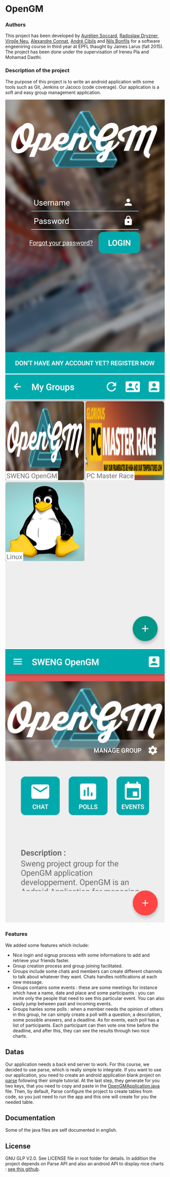 # OpenGM

### Authors

This project has been developed by [Aurélien Soccard](https://github.com/asoccard), [Radoslaw Dryzner](https://github.com/RadoslawDryzner), [Virgile Neu](https://github.com/virgileNeu), [Alexandre Connat](https://github.com/AlexConnat), [André Cibils](https://github.com/AndreCI) and [Nils Bonfils](https://github.com/nbonfils) for a software engeeniring course in third year at EPFL thaught by James Larus (fall 2015). The project has been done under the supervisation of Ireneu Pla and Mohamad Dasthi.

### Description of the project


The purpose of this project is to write an android application with some tools such as Git, Jenkins or Jacoco (code coverage). Our application is a soft and easy group management application.

![Home screen](screenshots/opengm-home.png)
![Groups view](screenshots/opengm-groups.png)
![Group view](screenshots/opengm-group.png)

### Features
We added some features which include:

-  Nice login and signup process with some informations to add and retrieve your friends faster.
-  Group creation process and group joining facilitated.
-  Groups include some chats and members can create different channels to talk about whatever they want. Chats handles notifications at each new message.
-  Groups contains some events : these are some meetings for instance which have a name, date and place and some participants : you can invite only the people that need to see this particular event. You can also easily jump between past and incoming events.
-  Groups hanles some polls : when a member needs the opinion of others in this group, he can simply create a poll with a question, a description, some possible answers, and a deadline. As for events, each poll has a list of participants. Each participant can then vote one time before the deadline, and after this, they can see the results through two nice charts.

## Datas
Our application needs a back end server to work. For this course, we decided to use parse, which is really simple to integrate. If you want to use our application, you need to create an android application blank project on [parse](http://parse.com) following their simple tutorial. At the last step, they generate for you two keys, that you need to copy and paste in the [OpenGMApplication.java](app/src/main/java/ch/epfl/sweng/opengm/OpenGMApplication.java) file. Then, by default, Parse configure the project to create tables from code, so you just need to run the app and this one will create for you the needed table.

## Documentation
Some of the java files are self documented in english. 

## License
GNU GLP V2.0. See LICENSE file in root folder for details. In addition the project depends on Parse API and also an android API to display nice charts : [see this github](https://github.com/Androguide/HoloGraphLibrary).